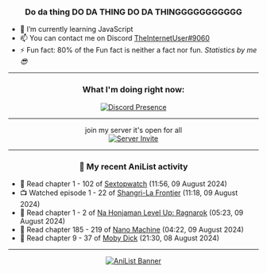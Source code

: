 <div align="center">

### Do da thing DO DA THING DO DA THINGGGGGGGGGGG
</div>

- 🌱 I’m currently learning JavaScript
- 📫 You can contact me on Discord [TheInternetUser#9060](https://discord.com/users/534117072796385300)
- ⚡ Fun fact: 80% of the Fun fact is neither a fact nor fun. _Statistics by me 😎_
<hr>

<div align="center">

### What I'm doing right now:
[![Discord Presence](https://lanyard.cnrad.dev/api/534117072796385300)](https://discord.com/users/534117072796385300)
<hr>

join my server it's open for all <br>
[![Server Invite](https://invidget.switchblade.xyz/bfYgVHxrSs)](https://discord.gg/bfYgVHxrSs)

<hr>
  
### 🌸 My recent AniList activity

</div>

<!-- ANILIST_ACTIVITY:start -->

-   📖 Read chapter 1 - 102 of [Sextopwatch](https://anilist.co/manga/152411) (11:56, 09 August 2024)
-   📺 Watched episode 1 - 22 of [Shangri-La Frontier](https://anilist.co/anime/151970) (11:18, 09 August 2024)
-   📖 Read chapter 1 - 2 of [Na Honjaman Level Up: Ragnarok](https://anilist.co/manga/179445) (05:23, 09 August 2024)
-   📖 Read chapter 185 - 219 of [Nano Machine](https://anilist.co/manga/120980) (04:22, 09 August 2024)
-   📖 Read chapter 9 - 37 of [Moby Dick](https://anilist.co/manga/172094) (21:30, 08 August 2024)

<!-- ANILIST_ACTIVITY:end -->
<hr>

<div align="center">

[![AniList Banner](https://img.anili.st/User/929966)](https://anilist.co/user/TheInternetUser)

<!-- ![Profile views](https://gpvc.arturio.dev/TheInternetUse7) Since 2023-01-09 -->
<br>


</div>
